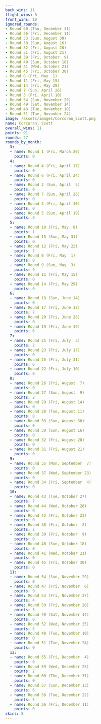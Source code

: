 ```yaml
---
back_wins: 11
flight_wins: 8
front_wins: 10
ignored_rounds:
- Round 60 (Thu, December 31)
- Round 56 (Fri, December 11)
- Round 33 (Sun, August 30)
- Round 30 (Sun, August 16)
- Round 32 (Fri, August 28)
- Round 31 (Fri, August 21)
- Round 39 (Fri, October  9)
- Round 40 (Sun, October 18)
- Round 41 (Wed, October 21)
- Round 45 (Fri, October 30)
- Round 8 (Fri, May  1)
- Round 11 (Fri, May 15)
- Round 14 (Fri, May 29)
- Round 7 (Sun, April 26)
- Round 3 (Fri, April 10)
- Round 54 (Sun, November 29)
- Round 49 (Sat, November 14)
- Round 48 (Tue, November 10)
- Round 51 (Tue, November 24)
image: /assets/images/Corcoran_Scott.png
name: Corcoran, Scott
overall_wins: 11
points: 91
rounds: 27
rounds_by_month:
  3:
  - name: Round 1 (Fri, March 20)
    points: 0
  4:
  - name: Round 4 (Fri, April 17)
    points: 0
  - name: Round 6 (Fri, April 24)
    points: 0
  - name: Round 2 (Sun, April  5)
    points: 0
  - name: Round 7 (Sun, April 26)
    points: 0
  - name: Round 3 (Fri, April 10)
    points: 0
  - name: Round 5 (Sun, April 19)
    points: 8
  5:
  - name: Round 10 (Fri, May  8)
    points: 1
  - name: Round 15 (Sun, May 31)
    points: 0
  - name: Round 12 (Fri, May 22)
    points: 7
  - name: Round 8 (Fri, May  1)
    points: 0
  - name: Round 9 (Sun, May  3)
    points: 9
  - name: Round 11 (Fri, May 15)
    points: 0
  - name: Round 14 (Fri, May 29)
    points: 0
  6:
  - name: Round 18 (Sun, June 14)
    points: 0
  - name: Round 17 (Fri, June 12)
    points: 7
  - name: Round 20 (Fri, June 26)
    points: 0
  - name: Round 19 (Fri, June 19)
    points: 6
  7:
  - name: Round 21 (Fri, July  3)
    points: 2
  - name: Round 23 (Fri, July 17)
    points: 0
  - name: Round 25 (Fri, July 31)
    points: 6
  - name: Round 22 (Fri, July 10)
    points: 0
  8:
  - name: Round 26 (Fri, August  7)
    points: 0
  - name: Round 27 (Sun, August  9)
    points: 2
  - name: Round 29 (Fri, August 14)
    points: 0
  - name: Round 28 (Tue, August 11)
    points: 0
  - name: Round 33 (Sun, August 30)
    points: 0
  - name: Round 30 (Sun, August 16)
    points: 0
  - name: Round 32 (Fri, August 28)
    points: 0
  - name: Round 31 (Fri, August 21)
    points: 0
  9:
  - name: Round 35 (Mon, September  7)
    points: 0
  - name: Round 37 (Wed, September 23)
    points: 0
  - name: Round 34 (Fri, September  4)
    points: 0
  10:
  - name: Round 43 (Tue, October 27)
    points: 7
  - name: Round 44 (Wed, October 28)
    points: 0
  - name: Round 42 (Fri, October 23)
    points: 0
  - name: Round 38 (Fri, October  2)
    points: 2
  - name: Round 39 (Fri, October  9)
    points: 0
  - name: Round 40 (Sun, October 18)
    points: 0
  - name: Round 41 (Wed, October 21)
    points: 0
  - name: Round 45 (Fri, October 30)
    points: 0
  11:
  - name: Round 54 (Sun, November 29)
    points: 0
  - name: Round 47 (Fri, November  6)
    points: 9
  - name: Round 53 (Fri, November 27)
    points: 4
  - name: Round 50 (Fri, November 20)
    points: 3
  - name: Round 49 (Sat, November 14)
    points: 0
  - name: Round 52 (Wed, November 25)
    points: 5
  - name: Round 48 (Tue, November 10)
    points: 0
  - name: Round 51 (Tue, November 24)
    points: 0
  12:
  - name: Round 55 (Fri, December  4)
    points: 0
  - name: Round 59 (Wed, December 23)
    points: 2
  - name: Round 60 (Thu, December 31)
    points: 0
  - name: Round 57 (Sun, December 13)
    points: 6
  - name: Round 58 (Tue, December 22)
    points: 5
  - name: Round 56 (Fri, December 11)
    points: 0
skins: 8
---
```

